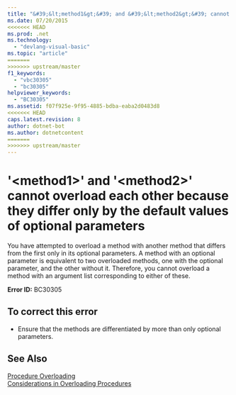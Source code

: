 ```yaml
---
title: "&#39;&lt;method1&gt;&#39; and &#39;&lt;method2&gt;&#39; cannot overload each other because they differ only by the default values of optional parameters"
ms.date: 07/20/2015
<<<<<<< HEAD
ms.prod: .net
ms.technology: 
  - "devlang-visual-basic"
ms.topic: "article"
=======
>>>>>>> upstream/master
f1_keywords: 
  - "vbc30305"
  - "bc30305"
helpviewer_keywords: 
  - "BC30305"
ms.assetid: f07f925e-9f95-4885-bdba-eaba2d0483d8
<<<<<<< HEAD
caps.latest.revision: 8
author: dotnet-bot
ms.author: dotnetcontent
=======
>>>>>>> upstream/master
---
```

# &#39;&lt;method1&gt;&#39; and &#39;&lt;method2&gt;&#39; cannot overload each other because they differ only by the default values of optional parameters
You have attempted to overload a method with another method that differs from the first only in its optional parameters. A method with an optional parameter is equivalent to two overloaded methods, one with the optional parameter, and the other without it. Therefore, you cannot overload a method with an argument list corresponding to either of these.  
  
 **Error ID:** BC30305  
  
## To correct this error  
  
-   Ensure that the methods are differentiated by more than only optional parameters.  
  
## See Also  
 [Procedure Overloading](../../visual-basic/programming-guide/language-features/procedures/procedure-overloading.md)  
 [Considerations in Overloading Procedures](../../visual-basic/programming-guide/language-features/procedures/considerations-in-overloading-procedures.md)
